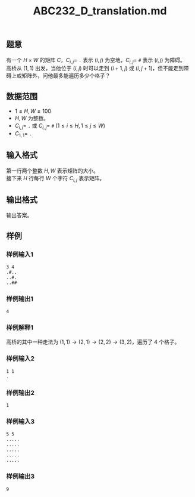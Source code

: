 ﻿---
title: "ABC232_D_translation.md"
tags: []
author: ""
created: ""
---

## 题意

有一个 $H \times W$ 的矩阵 $C$，$C_{i,j}=$ `.` 表示 $(i,j)$ 为空地，$C_{i,j}=$ `#` 表示 $(i,j)$ 为障碍。  
高桥从 $(1,1)$ 出发，当他位于 $(i,j)$ 时可以走到 $(i+1,j)$ 或 $(i,j+1)$，但不能走到障碍上或矩阵外，问他最多能遍历多少个格子？

## 数据范围

- $1 \le H,W \le 100$
- $H,W$ 为整数。
- $C_{i,j}=$ `.` 或 $C_{i,j}=$ `#` $(1 \le i \le H,1 \le j \le W)$
- $C_{1,1}=$ `.`

## 输入格式

第一行两个整数 $H,W$ 表示矩阵的大小。  
接下来 $H$ 行每行 $W$ 个字符 $C_{i,j}$ 表示矩阵。

## 输出格式

输出答案。

## 样例

### 样例输入1

```input
3 4
.#..
..#.
..##

```

### 样例输出1

```output
4

```

### 样例解释1

高桥的其中一种走法为 $(1,1)\to(2,1)\to(2,2)\to(3,2)$，遍历了 $4$ 个格子。

### 样例输入2

```input
1 1
.

```

### 样例输出2

```output
1

```

### 样例输入3

```input
5 5
.....
.....
.....
.....
.....

```

### 样例输出3

```output
9

```

